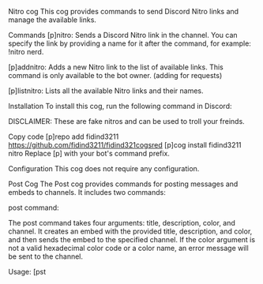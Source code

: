 Nitro cog
This cog provides commands to send Discord Nitro links and manage the available links.

Commands
[p]nitro: Sends a Discord Nitro link in the channel. You can specify the link by providing a name for it after the command, for example: !nitro nerd.

[p]addnitro: Adds a new Nitro link to the list of available links. This command is only available to the bot owner. (adding for requests)

[p]listnitro: Lists all the available Nitro links and their names.


Installation
To install this cog, run the following command in Discord:

DISCLAIMER: These are fake nitros and can be used to troll your freinds.

Copy code
[p]repo add fidind3211 https://github.com/fidind3211/fidind321cogsred
[p]cog install fidind3211 nitro
Replace [p] with your bot's command prefix.

Configuration
This cog does not require any configuration.




Post Cog
The Post cog provides commands for posting messages and embeds to channels. It includes two commands:


post command:

The post command takes four arguments: title, description, color, and channel. It creates an embed with the provided title, description, and color, and then sends the embed to the specified channel. If the color argument is not a valid hexadecimal color code or a color name, an error message will be sent to the channel.

Usage: [pst <title> <description> <color> <channel>

Example: !post "Hello World" "This is a test message." red #genera


postmessage command:

The postmessage command takes two arguments: message and channel. It sends the provided message to the specified channel.

Usage: [p]postmessage <message> <channel>

Example: [p]message "This is a test message." #general

Color Support
The Post cog supports both hexadecimal color codes and color names. To use a hexadecimal color code, simply prefix the code with a # character. To use a color name, enter the name in lowercase without any spaces.

Example usage for hexadecimal color codes:

python
Copy code
[pst "My Title" "My Description" #FF0000 #general
Example usage for color names:

python
Copy code
[pst "My Title" "My Description" red #general

Support
If you encounter any issues with this cog, please contact the bot owner or developer for assistance. (Sparkow#4718, BenCos18#8565)



████████╗██╗░░██╗░█████╗░███╗░░██╗██╗░░██╗░██████╗██╗
╚══██╔══╝██║░░██║██╔══██╗████╗░██║██║░██╔╝██╔════╝██║
░░░██║░░░███████║███████║██╔██╗██║█████═╝░╚█████╗░██║
░░░██║░░░██╔══██║██╔══██║██║╚████║██╔═██╗░░╚═══██╗╚═╝
░░░██║░░░██║░░██║██║░░██║██║░╚███║██║░╚██╗██████╔╝██╗
░░░╚═╝░░░╚═╝░░╚═╝╚═╝░░╚═╝╚═╝░░╚══╝╚═╝░░╚═╝╚═════╝░╚═╝

Thanks to BenCos18 for motivation!!!!!!!
